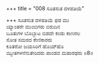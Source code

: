 +++
title = "008 ಸೂತಸುತ ದಳಪತಿಯೆ"

+++
ಸೂತಸುತ ದಳಪತಿಯೆ ಫಡ ಮು  
ಯ್ಯಾಂತರೇ ಮುಂಬಿಗರು ಬಿರುದಿನ  
ಬೂತುಗಳ ಬೊಬ್ಬಾಟ ಬಿಡದೇ ಕಂಡು ಕಾಣರಲ  
ಸೋತ ಸಮರದ ಕೇಣಿಕಾರರು  
ಕೂತರೋ ಜಯಸಿರಿಗೆ ಹೊಯ್‍ಹೊ  
ಯ್ಯೀತಗಳನೆನುತೇರಿದರು ಪಾಂಡವ ಮಹಾರಥರು      ॥8॥